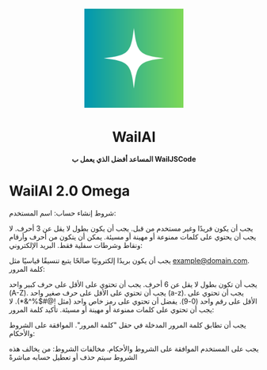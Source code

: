 <p align="center">
  <img src="icon.png" alt="WailAI Logo" width="200" />
</p>

<!-- Project Title -->
<h1 align="center">WailAI</h1>

<!-- Project Description -->
<p align="center">
  <strong>المساعد أفضل الذي يعمل ب WailJSCode</strong>
</p>

# WailAI 2.0 Omega
شروط إنشاء حساب:
اسم المستخدم:

يجب أن يكون فريدًا وغير مستخدم من قبل.
يجب أن يكون بطول لا يقل عن 3 أحرف.
لا يجب أن يحتوي على كلمات ممنوعة أو مهينة أو مسيئة.
يمكن أن يتكون من أحرف وأرقام ونقاط وشرطات سفلية فقط.
البريد الإلكتروني:

يجب أن يكون بريدًا إلكترونيًا صالحًا يتبع تنسيقًا قياسيًا مثل example@domain.com.
كلمة المرور:

يجب أن تكون بطول لا يقل عن 6 أحرف.
يجب أن تحتوي على الأقل على حرف كبير واحد (A-Z).
يجب أن تحتوي على الأقل على حرف صغير واحد (a-z).
يجب أن تحتوي على الأقل على رقم واحد (0-9).
يفضل أن تحتوي على رمز خاص واحد (مثل !@#$%^&*).
لا يجب أن تحتوي على كلمات ممنوعة أو مهينة أو مسيئة.
تأكيد كلمة المرور:

يجب أن تطابق كلمة المرور المدخلة في حقل "كلمة المرور".
الموافقة على الشروط والأحكام:

يجب على المستخدم الموافقة على الشروط والأحكام.
مخالفات الشروط:
من يخالف هذه الشروط سيتم حذف أو تعطيل حسابه مباشرةً

